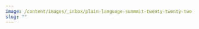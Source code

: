 ```yaml
---
image: /content/images/_inbox/plain-language-summmit-twenty-twenty-two-title-card.png
slug: ""
---
```


